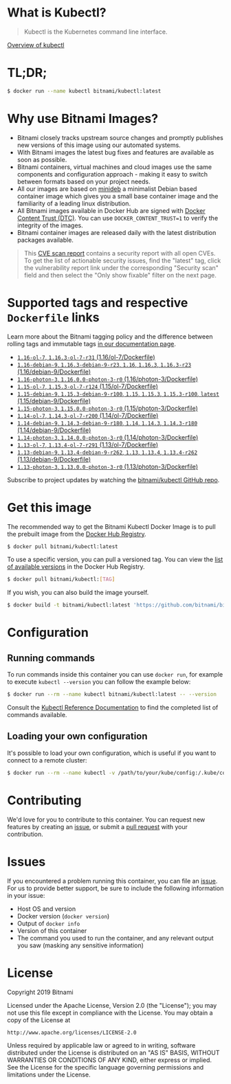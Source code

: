 
# What is Kubectl?

> Kubectl is the Kubernetes command line interface.

[Overview of kubectl](https://kubernetes.io/docs/reference/kubectl/overview/)

# TL;DR;

```bash
$ docker run --name kubectl bitnami/kubectl:latest
```

# Why use Bitnami Images?

* Bitnami closely tracks upstream source changes and promptly publishes new versions of this image using our automated systems.
* With Bitnami images the latest bug fixes and features are available as soon as possible.
* Bitnami containers, virtual machines and cloud images use the same components and configuration approach - making it easy to switch between formats based on your project needs.
* All our images are based on [minideb](https://github.com/bitnami/minideb) a minimalist Debian based container image which gives you a small base container image and the familiarity of a leading linux distribution.
* All Bitnami images available in Docker Hub are signed with [Docker Content Trust (DTC)](https://docs.docker.com/engine/security/trust/content_trust/). You can use `DOCKER_CONTENT_TRUST=1` to verify the integrity of the images.
* Bitnami container images are released daily with the latest distribution packages available.


> This [CVE scan report](https://quay.io/repository/bitnami/kubectl?tab=tags) contains a security report with all open CVEs. To get the list of actionable security issues, find the "latest" tag, click the vulnerability report link under the corresponding "Security scan" field and then select the "Only show fixable" filter on the next page.

# Supported tags and respective `Dockerfile` links

Learn more about the Bitnami tagging policy and the difference between rolling tags and immutable tags [in our documentation page](https://docs.bitnami.com/containers/how-to/understand-rolling-tags-containers/).


* [`1.16-ol-7`, `1.16.3-ol-7-r31` (1.16/ol-7/Dockerfile)](https://github.com/bitnami/bitnami-docker-kubectl/blob/1.16.3-ol-7-r31/1.16/ol-7/Dockerfile)
* [`1.16-debian-9`, `1.16.3-debian-9-r23`, `1.16`, `1.16.3`, `1.16.3-r23` (1.16/debian-9/Dockerfile)](https://github.com/bitnami/bitnami-docker-kubectl/blob/1.16.3-debian-9-r23/1.16/debian-9/Dockerfile)
* [`1.16-photon-3`, `1.16.0.0-photon-3-r0` (1.16/photon-3/Dockerfile)](https://github.com/bitnami/bitnami-docker-kubectl/blob/1.16.0.0-photon-3-r0/1.16/photon-3/Dockerfile)
* [`1.15-ol-7`, `1.15.3-ol-7-r124` (1.15/ol-7/Dockerfile)](https://github.com/bitnami/bitnami-docker-kubectl/blob/1.15.3-ol-7-r124/1.15/ol-7/Dockerfile)
* [`1.15-debian-9`, `1.15.3-debian-9-r100`, `1.15`, `1.15.3`, `1.15.3-r100`, `latest` (1.15/debian-9/Dockerfile)](https://github.com/bitnami/bitnami-docker-kubectl/blob/1.15.3-debian-9-r100/1.15/debian-9/Dockerfile)
* [`1.15-photon-3`, `1.15.0.0-photon-3-r0` (1.15/photon-3/Dockerfile)](https://github.com/bitnami/bitnami-docker-kubectl/blob/1.15.0.0-photon-3-r0/1.15/photon-3/Dockerfile)
* [`1.14-ol-7`, `1.14.3-ol-7-r200` (1.14/ol-7/Dockerfile)](https://github.com/bitnami/bitnami-docker-kubectl/blob/1.14.3-ol-7-r200/1.14/ol-7/Dockerfile)
* [`1.14-debian-9`, `1.14.3-debian-9-r180`, `1.14`, `1.14.3`, `1.14.3-r180` (1.14/debian-9/Dockerfile)](https://github.com/bitnami/bitnami-docker-kubectl/blob/1.14.3-debian-9-r180/1.14/debian-9/Dockerfile)
* [`1.14-photon-3`, `1.14.0.0-photon-3-r0` (1.14/photon-3/Dockerfile)](https://github.com/bitnami/bitnami-docker-kubectl/blob/1.14.0.0-photon-3-r0/1.14/photon-3/Dockerfile)
* [`1.13-ol-7`, `1.13.4-ol-7-r291` (1.13/ol-7/Dockerfile)](https://github.com/bitnami/bitnami-docker-kubectl/blob/1.13.4-ol-7-r291/1.13/ol-7/Dockerfile)
* [`1.13-debian-9`, `1.13.4-debian-9-r262`, `1.13`, `1.13.4`, `1.13.4-r262` (1.13/debian-9/Dockerfile)](https://github.com/bitnami/bitnami-docker-kubectl/blob/1.13.4-debian-9-r262/1.13/debian-9/Dockerfile)
* [`1.13-photon-3`, `1.13.0.0-photon-3-r0` (1.13/photon-3/Dockerfile)](https://github.com/bitnami/bitnami-docker-kubectl/blob/1.13.0.0-photon-3-r0/1.13/photon-3/Dockerfile)

Subscribe to project updates by watching the [bitnami/kubectl GitHub repo](https://github.com/bitnami/bitnami-docker-kubectl).

# Get this image

The recommended way to get the Bitnami Kubectl Docker Image is to pull the prebuilt image from the [Docker Hub Registry](https://hub.docker.com/r/bitnami/kubectl).

```bash
$ docker pull bitnami/kubectl:latest
```

To use a specific version, you can pull a versioned tag. You can view the [list of available versions](https://hub.docker.com/r/bitnami/kubectl/tags/) in the Docker Hub Registry.

```bash
$ docker pull bitnami/kubectl:[TAG]
```

If you wish, you can also build the image yourself.

```bash
$ docker build -t bitnami/kubectl:latest 'https://github.com/bitnami/bitnami-docker-kubectl.git#master:1.15/debian-9'
```

# Configuration

## Running commands

To run commands inside this container you can use `docker run`, for example to execute `kubectl --version` you can follow the example below:

```bash
$ docker run --rm --name kubectl bitnami/kubectl:latest -- --version
```

Consult the [Kubectl Reference Documentation](https://kubernetes.io/docs/reference/generated/kubectl/kubectl-commands) to find the completed list of commands available.

## Loading your own configuration

It's possible to load your own configuration, which is useful if you want to connect to a remote cluster:

```bash
$ docker run --rm --name kubectl -v /path/to/your/kube/config:/.kube/config bitnami/kubectl:latest
```

# Contributing

We'd love for you to contribute to this container. You can request new features by creating an [issue](https://github.com/bitnami/bitnami-docker-kubectl/issues), or submit a [pull request](https://github.com/bitnami/bitnami-docker-kubectl/pulls) with your contribution.

# Issues

If you encountered a problem running this container, you can file an [issue](https://github.com/bitnami/bitnami-docker-kubectl/issues). For us to provide better support, be sure to include the following information in your issue:

- Host OS and version
- Docker version (`docker version`)
- Output of `docker info`
- Version of this container
- The command you used to run the container, and any relevant output you saw (masking any sensitive information)

# License

Copyright 2019 Bitnami

Licensed under the Apache License, Version 2.0 (the "License");
you may not use this file except in compliance with the License.
You may obtain a copy of the License at

    http://www.apache.org/licenses/LICENSE-2.0

Unless required by applicable law or agreed to in writing, software
distributed under the License is distributed on an "AS IS" BASIS,
WITHOUT WARRANTIES OR CONDITIONS OF ANY KIND, either express or implied.
See the License for the specific language governing permissions and
limitations under the License.
